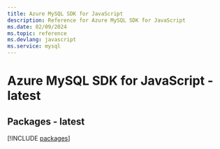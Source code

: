 ```yaml
---
title: Azure MySQL SDK for JavaScript
description: Reference for Azure MySQL SDK for JavaScript
ms.date: 02/09/2024
ms.topic: reference
ms.devlang: javascript
ms.service: mysql
---
```

# Azure MySQL SDK for JavaScript - latest
## Packages - latest
[!INCLUDE [packages](mysql-index.md)]
